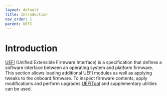 ```yaml
---
layout: default
title: Introduction
nav_order: 1
parent: UEFI
---
```


# Introduction

[UEFI](https://uefi.org/specifications) (Unified Extensible Firmware Interface) is a specification that defines a software interface between an operating system and platform firmware. This section allows loading additional UEFI modules as well as applying tweaks to the onboard firmware. To inspect firmware contents, apply modifications and perform upgrades [UEFITool](https://github.com/LongSoft/UEFITool/releases) and supplementary utilities can be used.